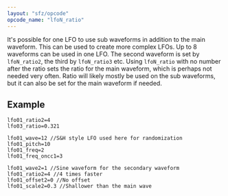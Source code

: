 ```yaml
---
layout: "sfz/opcode"
opcode_name: "lfoN_ratio"
---
```

It's possible for one LFO to use sub waveforms in addition to the main waveform.
This can be used to create more complex LFOs.
Up to 8 waveforms can be used in one LFO.
The second waveform is set by `lfoN_ratio2`, the third by `lfoN_ratio3` etc.
Using `lfoN_ratio` with no number after the ratio sets the ratio
for the main waveform, which is perhaps not needed very often.
Ratio will likely mostly be used on the sub waveforms,
but it can also be set for the main waveform if needed.

## Example

```
lfo01_ratio2=4
lfo03_ratio=0.321
```

```
lfo01_wave=12 //S&H style LFO used here for randomization
lfo01_pitch=10
lfo01_freq=2
lfo01_freq_oncc1=3

lfo01_wave2=1 //Sine waveform for the secondary waveform
lfo01_ratio2=4 //4 times faster
lfo01_offset2=0 //No offset
lfo01_scale2=0.3 //Shallower than the main wave
```
